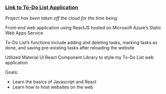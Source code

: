 ### [Link to To-Do List Application](https://wonderful-beach-0cbb32e10.2.azurestaticapps.net/)
*Project has been taken off the cloud for the time being*

Front-end web application using ReactJS hosted on Microsoft Azure’s Static Web Apps Service

To-Do List’s functions include adding and deleting tasks, marking tasks as done, and saving pre-existing tasks
after reloading the website

Utilized Material UI React Component Library to style my To-Do List web application

Goals:
* Learn the basics of Javascript and React
* Learn how to host websites on the web
